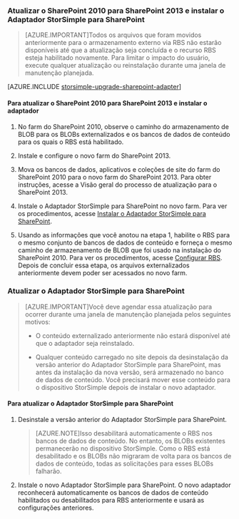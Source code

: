 ### Atualizar o SharePoint 2010 para SharePoint 2013 e instalar o Adaptador StorSimple para SharePoint

>[AZURE.IMPORTANT]Todos os arquivos que foram movidos anteriormente para o armazenamento externo via RBS não estarão disponíveis até que a atualização seja concluída e o recurso RBS esteja habilitado novamente. Para limitar o impacto do usuário, execute qualquer atualização ou reinstalação durante uma janela de manutenção planejada.

[AZURE.INCLUDE [storsimple-upgrade-sharepoint-adapter](../../includes/storsimple-upgrade-sharepoint-adapter.md)]
 
#### Para atualizar o SharePoint 2010 para SharePoint 2013 e instalar o adaptador

1. No farm do SharePoint 2010, observe o caminho do armazenamento de BLOB para os BLOBs externalizados e os bancos de dados de conteúdo para os quais o RBS está habilitado. 

2. Instale e configure o novo farm do SharePoint 2013.

3. Mova os bancos de dados, aplicativos e coleções de site do farm do SharePoint 2010 para o novo farm do SharePoint 2013. Para obter instruções, acesse a Visão geral do processo de atualização para o SharePoint 2013.

4. Instale o Adaptador StorSimple para SharePoint no novo farm. Para ver os procedimentos, acesse [Instalar o Adaptador StorSimple para SharePoint](#install-the-storsimple-adapter-for-sharepoint).

5. Usando as informações que você anotou na etapa 1, habilite o RBS para o mesmo conjunto de bancos de dados de conteúdo e forneça o mesmo caminho de armazenamento de BLOB que foi usado na instalação do SharePoint 2010. Para ver os procedimentos, acesse [Configurar RBS](#configure-rbs). Depois de concluir essa etapa, os arquivos externalizados anteriormente devem poder ser acessados no novo farm.

### Atualizar o Adaptador StorSimple para SharePoint

>[AZURE.IMPORTANT]Você deve agendar essa atualização para ocorrer durante uma janela de manutenção planejada pelos seguintes motivos:
>
>- O conteúdo externalizado anteriormente não estará disponível até que o adaptador seja reinstalado.
>
>- Qualquer conteúdo carregado no site depois da desinstalação da versão anterior do Adaptador StorSimple para SharePoint, mas antes da instalação da nova versão, será armazenado no banco de dados de conteúdo. Você precisará mover esse conteúdo para o dispositivo StorSimple depois de instalar o novo adaptador.


#### Para atualizar o Adaptador StorSimple para SharePoint 

1. Desinstale a versão anterior do Adaptador StorSimple para SharePoint.

    >[AZURE.NOTE]Isso desabilitará automaticamente o RBS nos bancos de dados de conteúdo. No entanto, os BLOBs existentes permanecerão no dispositivo StorSimple. Como o RBS está desabilitado e os BLOBs não migraram de volta para os bancos de dados de conteúdo, todas as solicitações para esses BLOBs falharão.
 
2. Instale o novo Adaptador StorSimple para SharePoint. O novo adaptador reconhecerá automaticamente os bancos de dados de conteúdo habilitados ou desabilitados para RBS anteriormente e usará as configurações anteriores.

<!---HONumber=July15_HO5-->